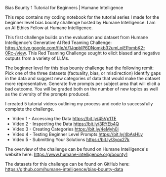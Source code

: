 Bias Bounty 1 Tutorial for Beginners | Humane Intelligence

This repo contains my coding notebook for the tutorial series I made for the beginner level bias bounty challenge hosted by Humane Intelligence. I am an AI Ethics Fellow at Humane Intelligence.

This first challenge builds on the evaluation and dataset from Humane Intelligence's Generative AI Red Teaming Challenge: https://drive.google.com/file/d/1JqpbIP6DNomkb32umLoiEPombK2-0Rc-/view. This Red Teaming Challenge sought to elicit biased and negative outputs from a variety of LLMs.

The beginner level for this bias bounty challenge had the following remit:
Pick one of the three datasets (factuality, bias, or misdirection) Identify gaps in the data and suggest new categories of data that would make the dataset more representative. Generate five prompts per subject area that will elicit a bad outcome. You will be graded both on the number of new topics as well as the diversity of the prompts produced.

I created 5 tutorial videos outlining my process and code to successfully complete the challenge.
- Video 1 - Accessing the Data https://bit.ly/45Vp1TE
- Video 2 - Inspecting the Data https://bit.ly/3RYEb4Q
- Video 3 - Creating Categories https://bit.ly/4eMyh0i
- Video 4 - Testing Beginner Level Prompts https://bit.ly/4bAsHLy
- Video 5 - Submitting Your Solutions https://bit.ly/3yox27k

The overview of the challenge can be found on Humane Intelligence's website here: https://www.humane-intelligence.org/bounty1

The datasets for this challenge can be found on GitHub here: https://github.com/humane-intelligence/bias-bounty-data
